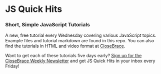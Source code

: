 # JS Quick Hits
### Short, Simple JavaScript Tutorials

A new, free tutorial every Wednesday covering various JavaScript topics. Example files and tutorial markdown are found in this repo. You can also find the tutorials in HTML and video format at [CloseBrace](https://closebrace.com/categories/js-quick-hits).

Want to get each of these tutorials five days early? [Sign up for the CloseBrace Weekly Newsletter](https://closebrace.com/newsletter/subscribe) and get JS Quick Hits in your inbox every Friday!
